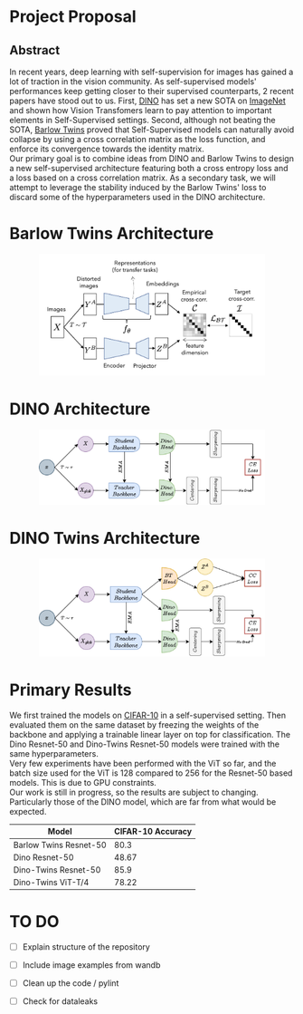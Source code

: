 # Project Proposal

## Abstract 
 
In recent years, deep learning with self-supervision for images has gained a lot of traction in the vision community. As self-supervised models' performances keep getting closer to their supervised counterparts, 2 recent papers have stood out to us. First, [DINO](https://arxiv.org/pdf/2104.14294.pdf) has set a new SOTA on [ImageNet](https://image-net.org/) and shown how Vision Transfomers learn to pay attention to important elements in Self-Supervised settings. Second, although not beating the SOTA, [Barlow Twins](https://arxiv.org/pdf/2103.03230.pdf) proved that Self-Supervised models can naturally avoid collapse by using a cross correlation matrix as the loss function, and enforce its convergence towards the identity matrix.<br />
Our primary goal is to combine ideas from DINO and Barlow Twins to design a new self-supervised architecture featuring both a cross entropy loss and a loss based on a cross correlation matrix. As a secondary task, we will attempt to leverage the stability induced by the Barlow Twins' loss to discard some of the hyperparameters used in the DINO architecture.

# Barlow Twins Architecture
<p align="center">
  <img width="400" src="images\BarlowTwins.png">
</p>

# DINO Architecture
<p align="center">
  <img width="400" src="images\DINO.drawio.png">
</p>

# DINO Twins Architecture
<p align="center">
  <img width="400" src="images\DinoTwins.drawio.png">
</p>

# Primary Results

We first trained the models on [CIFAR-10](https://www.cs.toronto.edu/~kriz/cifar.html) in a self-supervised setting. Then evaluated them on the same dataset by freezing the weights of the backbone and applying a trainable linear layer on top for classification. The Dino Resnet-50 and Dino-Twins Resnet-50 models were trained with the same hyperparameters.<br />
Very few experiments have been performed with the ViT so far, and the batch size used for the ViT is 128 compared to 256 for the Resnet-50 based models. This is due to GPU constraints.<br />
Our work is still in progress, so the results are subject to changing. Particularly those of the DINO model, which are far from what would be expected.<br />

| Model | CIFAR-10 Accuracy |
| --------------- | --------------- |
| Barlow Twins Resnet-50 | 80.3 |
| Dino Resnet-50 | 48.67 | 
| Dino-Twins Resnet-50 | 85.9 | 
| Dino-Twins ViT-T/4 | 78.22 |

# TO DO 
 - [ ] Explain structure of the repository
 - [ ] Include image examples from wandb 
 - [ ] Clean up the code / pylint 
 - [ ] Check for dataleaks 


